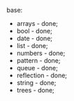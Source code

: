 base:
- arrays - done;
- bool - done;
- date - done;
- list - done;
- numbers - done;
- pattern - done;
- queue - done;
- reflection - done;
- string - done;
- trees - done;
